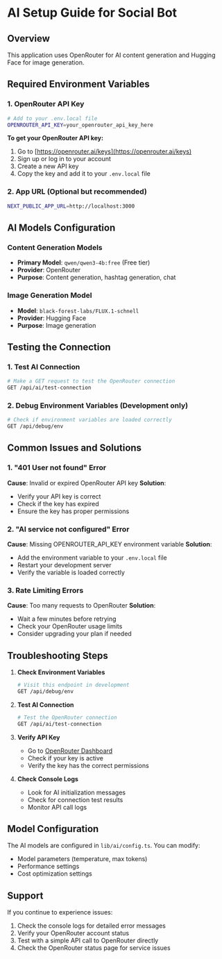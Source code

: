 # AI Setup Guide for Social Bot

## Overview
This application uses OpenRouter for AI content generation and Hugging Face for image generation.

## Required Environment Variables

### 1. OpenRouter API Key
```bash
# Add to your .env.local file
OPENROUTER_API_KEY=your_openrouter_api_key_here
```

**To get your OpenRouter API key:**
1. Go to [https://openrouter.ai/keys](https://openrouter.ai/keys)
2. Sign up or log in to your account
3. Create a new API key
4. Copy the key and add it to your `.env.local` file

### 2. App URL (Optional but recommended)
```bash
NEXT_PUBLIC_APP_URL=http://localhost:3000
```

## AI Models Configuration

### Content Generation Models
- **Primary Model**: `qwen/qwen3-4b:free` (Free tier)
- **Provider**: OpenRouter
- **Purpose**: Content generation, hashtag generation, chat

### Image Generation Model
- **Model**: `black-forest-labs/FLUX.1-schnell`
- **Provider**: Hugging Face
- **Purpose**: Image generation

## Testing the Connection

### 1. Test AI Connection
```bash
# Make a GET request to test the OpenRouter connection
GET /api/ai/test-connection
```

### 2. Debug Environment Variables (Development only)
```bash
# Check if environment variables are loaded correctly
GET /api/debug/env
```

## Common Issues and Solutions

### 1. "401 User not found" Error
**Cause**: Invalid or expired OpenRouter API key
**Solution**: 
- Verify your API key is correct
- Check if the key has expired
- Ensure the key has proper permissions

### 2. "AI service not configured" Error
**Cause**: Missing OPENROUTER_API_KEY environment variable
**Solution**:
- Add the environment variable to your `.env.local` file
- Restart your development server
- Verify the variable is loaded correctly

### 3. Rate Limiting Errors
**Cause**: Too many requests to OpenRouter
**Solution**:
- Wait a few minutes before retrying
- Check your OpenRouter usage limits
- Consider upgrading your plan if needed

## Troubleshooting Steps

1. **Check Environment Variables**
   ```bash
   # Visit this endpoint in development
   GET /api/debug/env
   ```

2. **Test AI Connection**
   ```bash
   # Test the OpenRouter connection
   GET /api/ai/test-connection
   ```

3. **Verify API Key**
   - Go to [OpenRouter Dashboard](https://openrouter.ai/keys)
   - Check if your key is active
   - Verify the key has the correct permissions

4. **Check Console Logs**
   - Look for AI initialization messages
   - Check for connection test results
   - Monitor API call logs

## Model Configuration

The AI models are configured in `lib/ai/config.ts`. You can modify:
- Model parameters (temperature, max tokens)
- Performance settings
- Cost optimization settings

## Support

If you continue to experience issues:
1. Check the console logs for detailed error messages
2. Verify your OpenRouter account status
3. Test with a simple API call to OpenRouter directly
4. Check the OpenRouter status page for service issues
